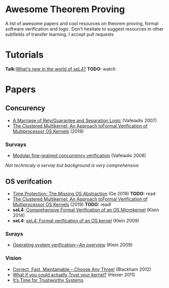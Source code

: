 # Awesome Theorem Proving

A list of awesome papers and cool resources on theorem proving, formal software verification and logic. Don't hesitate to suggest resources in other subfields of transfer learning. I accept pull requests
# Tutorials

**Talk:**[What's new in the world of seL4?](https://mirror.as35701.net/video.fosdem.org/2019/AW1.121/world_of_sel4.mp4) **TODO:** watch
# Papers

## Concurency
* [A Marriage of Rely/Guarantee and Separation Logic](https://link.springer.com/chapter/10.1007/978-3-540-74407-8_18) (Vafeiadis 2007)
* [The Clustered Multikernel: An Approach toFormal Verification of Multiprocessor OS Kernels](http://ts.data61.csiro.au/publications/nicta_full_text/5618.pdf) (2019)

### Survays
*  [Modular fine-grained concurrency verification](https://www.cl.cam.ac.uk/techreports/UCAM-CL-TR-726.pdf) (Vafeiadis 2008)

_Not technicaly a servay but background is very comprehensive_


## OS verifcation
* [Time Protection: The Missing OS Abstraction](http://ts.data61.csiro.au/publications/csiro_full_text//Ge_YCH_19.pdf) (Ge 2019) **TODO:** read
* [The Clustered Multikernel: An Approach toFormal Verification of Multiprocessor OS Kernels](http://ts.data61.csiro.au/publications/nicta_full_text/5618.pdf) (2019)
**TODO:** read!
* **seL4**: [Comprehensive Formal Verification of an OS Microkernel](http://ts.data61.csiro.au/publications/nicta_full_text/7371.pdf) (Klein 2014)
* **seL4**: [seL4: Formal verification of an OS kernel](http://ts.data61.csiro.au/publications/nicta_full_text/1852.pdf) (Klein 2009)
### Surays
* [Operating system verification—An overview](https://link.springer.com/content/pdf/10.1007%2Fs12046-009-0002-4.pdf) (Klein 2009)
### Vision
* [Correct, Fast, Maintainable – Choose Any Three!](http://ts.data61.csiro.au/publications/nicta_full_text/5858.pdf) (Blackham 2012)
* [What if you could actually Trust your kernel?](http://ts.data61.csiro.au/publications/nicta_full_text/4632.pdf) (Heiser 2011)
* [It’s Time for Trustworthy Systems](http://ts.data61.csiro.au/publications/nicta_full_text/5778.pdf)
